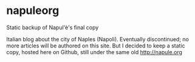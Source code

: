 # napuleorg
Static backup of Napul'è's final copy 

Italian blog about the city of Naples (Napoli). 
Eventually discontinued; no more articles will be authored on this site.
But I decided to keep a static copy, hosted here on Github, 
still under the same old http://napule.org
